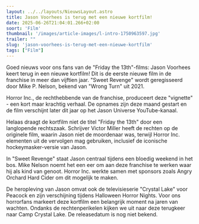 ```yaml
---
layout: ../../layouts/NieuwsLayout.astro
title: Jason Voorhees is terug met een nieuwe kortfilm!
date: 2025-06-26T21:04:01.266+02:00
soort: 'Film'
thumbnail: '/images/article-images/l-intro-1750963597.jpg'
trailer: ""
slug: 'jason-voorhees-is-terug-met-een-nieuwe-kortfilm'
tags: ["Film"]
---
```


Goed nieuws voor ons fans van de "Friday the 13th"-films: Jason Voorhees keert
terug in een nieuwe kortfilm! Dit is de eerste nieuwe film in de franchise in
meer dan vijftien jaar. "Sweet Revenge" wordt geregisseerd door Mike P. Nelson,
bekend van "Wrong Turn" uit 2021.

Horror Inc., de rechthebbende van de franchise, produceert deze "vignette" - een
kort maar krachtig verhaal. De opnames zijn deze maand gestart en de film
verschijnt later dit jaar op het Jason Universe YouTube-kanaal.

Helaas draagt de kortfilm niet de titel "Friday the 13th" door een langlopende
rechtszaak. Schrijver Victor Miller heeft de rechten op de originele film,
waarin Jason niet de moordenaar was, terwijl Horror Inc. elementen uit de
vervolgen mag gebruiken, inclusief de iconische hockeymasker-versie van Jason.

In "Sweet Revenge" staat Jason centraal tijdens een bloedig weekend in het bos.
Mike Nelson noemt het een eer om aan deze franchise te werken waar hij als kind
van genoot. Horror Inc. werkte samen met sponsors zoals Angry Orchard Hard Cider
om dit mogelijk te maken.

De heropleving van Jason omvat ook de televisieserie "Crystal Lake" voor Peacock
en zijn verschijning tijdens Halloween Horror Nights. Voor ons horrorfans
markeert deze kortfilm een belangrijk moment na jaren van wachten. Ondanks de
rechtenperikelen kijken we uit naar deze terugkeer naar Camp Crystal Lake. De
releasedatum is nog niet bekend.